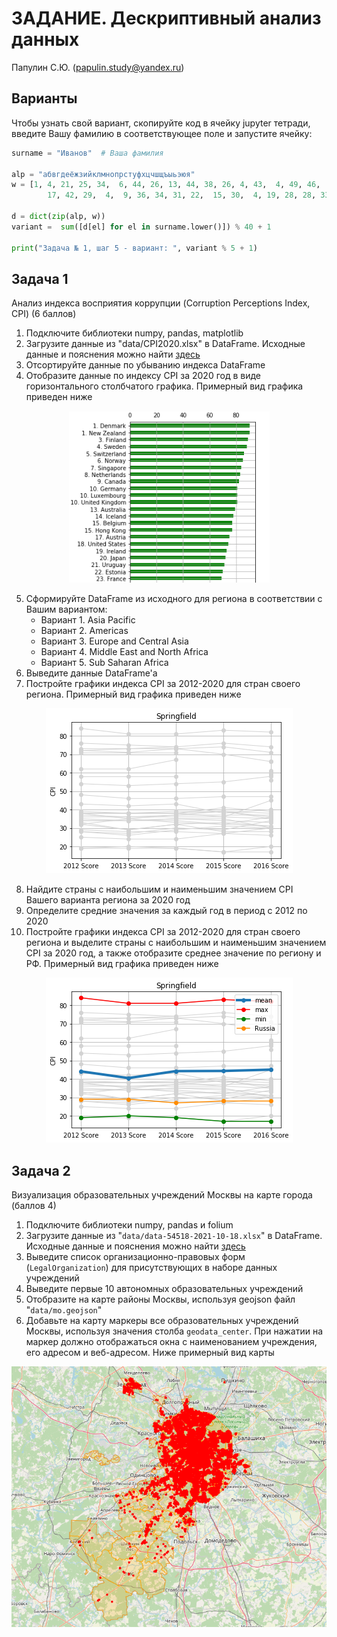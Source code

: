 # ЗАДАНИЕ. Дескриптивный анализ данных

Папулин С.Ю. (papulin.study@yandex.ru)


## Варианты

Чтобы узнать свой вариант, скопируйте код в ячейку jupyter тетради, введите Вашу фамилию в соответствующее поле и запустите ячейку:

```python
surname = "Иванов"  # Ваша фамилия

alp = "абвгдеёжзийклмнопрстуфхцчшщъыьэюя"
w = [1, 4, 21, 25, 34,  6, 44, 26, 13, 44, 38, 26, 4, 43,  4, 49, 46,
        17, 42, 29,  4,  9, 36, 34, 31, 22,  15, 30,  4, 19, 28, 28, 33]

d = dict(zip(alp, w))
variant =  sum([d[el] for el in surname.lower()]) % 40 + 1

print("Задача № 1, шаг 5 - вариант: ", variant % 5 + 1)
```

## Задача 1

Анализ индекса восприятия коррупции (Corruption Perceptions Index, CPI) (6 баллов)

1. Подключите библиотеки numpy, pandas, matplotlib
2. Загрузите данные из "data/CPI2020.xlsx" в DataFrame. Исходные данные и пояснения можно найти [здесь](https://www.transparency.org/en/cpi/2020/index)
3. Отсортируйте данные по убыванию индекса DataFrame
4. Отобразите данные по индексу CPI за 2020 год в виде горизонтального столбчатого графика. Примерный вид графика приведен ниже

<center>

![Plot](../notebooks/img/cpi_2016_.png)

</center>

5. Сформируйте DataFrame из исходного для региона в соответствии с Вашим вариантом:
    - Вариант 1. Asia Pacific
    - Вариант 2. Americas
    - Вариант 3. Europe and Central Asia
    - Вариант 4. Middle East and North Africa
    - Вариант 5. Sub Saharan Africa
6. Выведите данные DataFrame'a
7. Постройте графики индекса CPI за 2012-2020 для стран своего региона. Примерный вид графика приведен ниже

<center>

![Plot](../notebooks/img/fig_springfield_region.png)

</center>

8. Найдите страны с наибольшим и наименьшим значением CPI Вашего варианта региона за 2020 год
9. Определите средние значения за каждый год в период с 2012 по 2020
10. Постройте графики индекса CPI за 2012-2020 для стран своего региона и выделите страны с наибольшим и наименьшим значением CPI за 2020 год, а также отобразите среднее значение по региону и РФ. Примерный вид графика приведен ниже

<center>

![Plot](../notebooks/img/fig_springfield_region_comb.png)

</center>

## Задача 2

Визуализация образовательных учреждений Москвы на карте города (баллов 4)

1. Подключите библиотеки numpy, pandas и folium
2. Загрузите данные из "`data/data-54518-2021-10-18.xlsx`" в DataFrame. Исходные данные и пояснения можно найти [здесь](https://data.mos.ru/opendata/7719028495-obrazovatelnye-uchrejdeniya-goroda-moskvy)
3. Выведите список организационно-правовых форм (`LegalOrganization`) для присутствующих в наборе данных учреждений
4. Выведите первые 10 автономных образовательных учреждений
5. Отобразите на карте районы Москвы, используя geojson файл "`data/mo.geojson`" 
6. Добавьте на карту маркеры все образовательных учреждений Москвы, используя значения столба `geodata_center`. При нажатии на маркер должно отображаться окна с наименованием учреждения, его адресом и веб-адресом. Ниже примерный вид карты

<center>

![Plot](img/moscow_places.png)

</center>